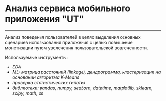 # Анализ сервиса мобильного приложения "UT"
***
Анализ поведения пользователей в целях выделения основных сценариев использования приложения с целью повышение монетизации путем увелечения пользовательской вовлеченности.

Используемые инструменты:
- *EDA*
- *ML: матрица расстояний (linkage), дендрограмма, кластеризации на основании алгоритма K-Means*
- *проверка статистических гипотиз*
- *библиотеки: pandas, numpy, seaborn, datetime, matplotlib, sklearn, scipy, math, os*


